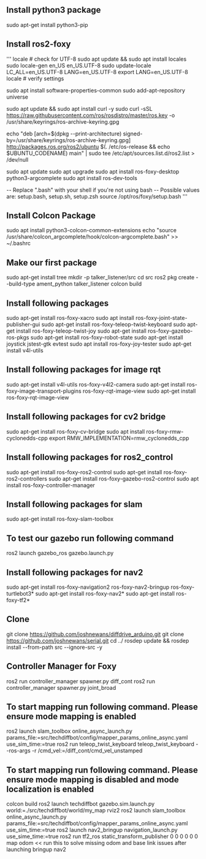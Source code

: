 ## Install python3 package
sudo apt-get install python3-pip

## Install ros2-foxy
'''
locale  # check for UTF-8
sudo apt update && sudo apt install locales
sudo locale-gen en_US en_US.UTF-8
sudo update-locale LC_ALL=en_US.UTF-8 LANG=en_US.UTF-8
export LANG=en_US.UTF-8
locale  # verify settings

sudo apt install software-properties-common
sudo add-apt-repository universe

sudo apt update && sudo apt install curl -y
sudo curl -sSL https://raw.githubusercontent.com/ros/rosdistro/master/ros.key -o /usr/share/keyrings/ros-archive-keyring.gpg

echo "deb [arch=$(dpkg --print-architecture) signed-by=/usr/share/keyrings/ros-archive-keyring.gpg] http://packages.ros.org/ros2/ubuntu $(. /etc/os-release && echo $UBUNTU_CODENAME) main" | sudo tee /etc/apt/sources.list.d/ros2.list > /dev/null

sudo apt update
sudo apt upgrade
sudo apt install ros-foxy-desktop python3-argcomplete
sudo apt install ros-dev-tools

-- Replace ".bash" with your shell if you're not using bash
-- Possible values are: setup.bash, setup.sh, setup.zsh
source /opt/ros/foxy/setup.bash
'''
## Install Colcon Package
sudo apt install python3-colcon-common-extensions
echo "source /usr/share/colcon_argcomplete/hook/colcon-argcomplete.bash" >> ~/.bashrc

## Make our first package
sudo apt-get install tree
mkdir -p talker_listener/src
cd src
ros2 pkg create --build-type ament_python talker_listener
colcon build

## Install following packages
sudo apt-get install ros-foxy-xacro
sudo apt install ros-foxy-joint-state-publisher-gui
sudo apt-get install ros-foxy-teleop-twist-keyboard
sudo apt-get install ros-foxy-teleop-twist-joy
sudo apt-get install ros-foxy-gazebo-ros-pkgs 
sudo apt-get install ros-foxy-robot-state
sudo apt-get install joystick jstest-gtk evtest
sudo apt install ros-foxy-joy-tester
sudo apt-get install v4l-utils

## Install following packages for image rqt
sudo apt-get install v4l-utils ros-foxy-v4l2-camera
sudo apt-get install ros-foxy-image-transport-plugins ros-foxy-rqt-image-view
sudo apt-get install ros-foxy-rqt-image-view

## Install following packages for cv2 bridge
sudo apt-get install ros-foxy-cv-bridge
sudo apt install ros-foxy-rmw-cyclonedds-cpp
export RMW_IMPLEMENTATION=rmw_cyclonedds_cpp

## Install following packages for ros2_control
sudo apt-get install ros-foxy-ros2-control
sudo apt-get install ros-foxy-ros2-controllers
sudo apt-get install ros-foxy-gazebo-ros2-control
sudo apt install ros-foxy-controller-manager

## Install following packages for slam 
sudo apt-get install ros-foxy-slam-toolbox

## To test our gazebo run following command
ros2 launch gazebo_ros gazebo.launch.py

## Install following packages for nav2
sudo apt-get install ros-foxy-navigation2 ros-foxy-nav2-bringup ros-foxy-turtlebot3*
sudo apt-get install ros-foxy-nav2*
sudo apt-get install ros-foxy-tf2*

## Clone 
git clone https://github.com/joshnewans/diffdrive_arduino.git 
git clone https://github.com/joshnewans/serial.git
cd ../
rosdep update && rosdep install --from-path src --ignore-src -y

## Controller Manager for Foxy
ros2 run controller_manager spawner.py diff_cont
ros2 run controller_manager spawner.py joint_broad

## To start mapping run following command. Please ensure mode mapping is enabled
ros2 launch slam_toolbox online_async_launch.py params_file:=src/techdiffbot/config/mapper_params_online_async.yaml use_sim_time:=true
ros2 run teleop_twist_keyboard teleop_twist_keyboard --ros-args -r /cmd_vel:=/diff_cont/cmd_vel_unstamped

## To start mapping run following command. Please ensure mode mapping is disabled and mode localization is enabled
colcon build
ros2 launch techdiffbot gazebo.sim.launch.py world:=./src/techdiffbot/world/my_map 
rviz2
ros2 launch slam_toolbox online_async_launch.py params_file:=src/techdiffbot/config/mapper_params_online_async.yaml use_sim_time:=true
ros2 launch nav2_bringup navigation_launch.py use_sime_time:=true
ros2 run tf2_ros static_transform_publisher 0 0 0 0 0 0 map odom << run this to solve missing odom and base link issues after launching bringup nav2
